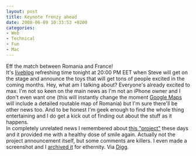 ```yaml
---
layout: post
title: Keynote frenzy ahead
date: 2008-06-09 10:33:53 +0200
categories:
- Web
- Technical
- Fun
- Mac
---
```

<p>Eff the match between Romania and France!<br />
It's <a href="http://www.macrumorslive.com/">liveblog</a> refreshing time tonight at 20:00 PM EET when Steve will get on the stage and announce the toys that will get tons of people excited in the coming months. Hey, what am I talking about? Everyone's already excited to max. I'm not so keen on the main news as I'm not an iPhone owner and I don't even want one (this will instantly change the moment <a href="http://maps.google.com">Google Maps</a> will include a detailed routable map of Romania) but I'm sure there'll be other news too. And to be honest I'm geek enough to find the whole thing entertaining and I do get a kick out of finding out about the stuff as it happens.<br />
In completely unrelated news I remembered about <a href="http://www.getacoder.com/projects/need_operating_system_42879.html">this "project"</a> these days and it provided me with a healthy dose of smile again. Actually not the project announcement itself, but some comments are killers. I even made a screenshot and I <a href="http://www.rusiczki.net/blog/blogpics/need-operating-system.png">archived it</a> for ethernity. Via <a href="http://digg.com/software/This_guy_needs_an_operating_system_coded">Digg</a>.</p>
